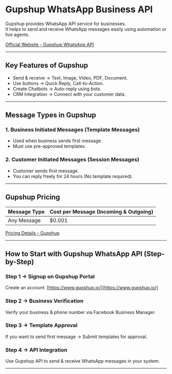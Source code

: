 # Gupshup WhatsApp Business API

Gupshup provides WhatsApp API service for businesses.  
It helps to send and receive WhatsApp messages easily using automation or live agents.

[Official Website - Gupshup WhatsApp API](https://www.gupshup.io/channels/self-serve/whatsapp)

---

## Key Features of Gupshup

- Send & receive → Text, Image, Video, PDF, Document.
- Use buttons → Quick Reply, Call-to-Action.
- Create Chatbots → Auto-reply using bots.
- CRM Integration → Connect with your customer data.

---

## Message Types in Gupshup

### 1. Business Initiated Messages (Template Messages)
- Used when business sends first message.
- Must use pre-approved templates.

### 2. Customer Initiated Messages (Session Messages)
- Customer sends first message.
- You can reply freely for 24 hours (No template required).

---

## Gupshup Pricing

| Message Type | Cost per Message (Incoming & Outgoing) |
| ------------ | -------------------------------------- |
| Any Message  | $0.001                                 |

[Pricing Details - Gupshup](https://support.gupshup.io/hc/en-us/articles/360012075779-Whats-is-Gupshup-s-pricing-model-What-is-Gupshup-fee-and-WhatsApp-fee-in-pricing)

---

## How to Start with Gupshup WhatsApp API (Step-by-Step)

### Step 1 → Signup on Gupshup Portal  
Create an account: [https://www.gupshup.io/](https://www.gupshup.io/)

### Step 2 → Business Verification  
Verify your business & phone number via Facebook Business Manager.

### Step 3 → Template Approval  
If you want to send first message → Submit templates for approval.

### Step 4 → API Integration  
Use Gupshup API to send & receive WhatsApp messages in your system.

---

